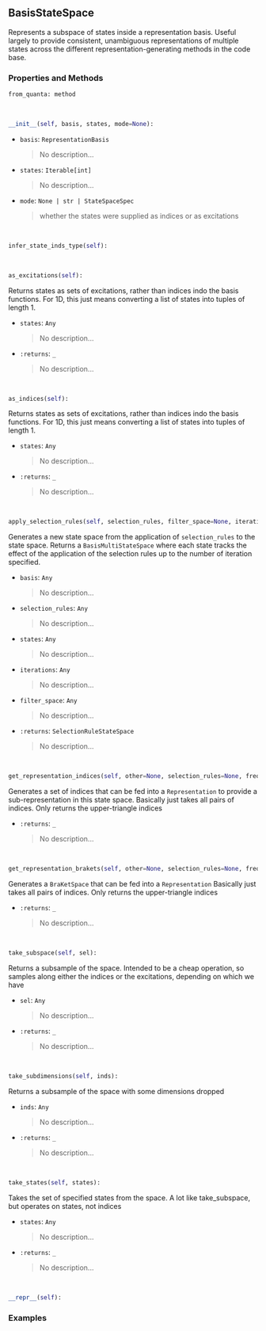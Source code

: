 ## <a id="Psience.BasisReps.StateSpaces.BasisStateSpace">BasisStateSpace</a>
Represents a subspace of states inside a representation basis.
Useful largely to provide consistent, unambiguous representations of multiple states across
the different representation-generating methods in the code base.

### Properties and Methods
```python
from_quanta: method
```
<a id="Psience.BasisReps.StateSpaces.BasisStateSpace.__init__" class="docs-object-method">&nbsp;</a>
```python
__init__(self, basis, states, mode=None): 
```

- `basis`: `RepresentationBasis`
    >No description...
- `states`: `Iterable[int]`
    >No description...
- `mode`: `None | str | StateSpaceSpec`
    >whether the states were supplied as indices or as excitations

<a id="Psience.BasisReps.StateSpaces.BasisStateSpace.infer_state_inds_type" class="docs-object-method">&nbsp;</a>
```python
infer_state_inds_type(self): 
```

<a id="Psience.BasisReps.StateSpaces.BasisStateSpace.as_excitations" class="docs-object-method">&nbsp;</a>
```python
as_excitations(self): 
```
Returns states as sets of excitations, rather than indices indo the basis functions.
        For 1D, this just means converting a list of states into tuples of length 1.
- `states`: `Any`
    >No description...
- `:returns`: `_`
    >No description...

<a id="Psience.BasisReps.StateSpaces.BasisStateSpace.as_indices" class="docs-object-method">&nbsp;</a>
```python
as_indices(self): 
```
Returns states as sets of excitations, rather than indices indo the basis functions.
        For 1D, this just means converting a list of states into tuples of length 1.
- `states`: `Any`
    >No description...
- `:returns`: `_`
    >No description...

<a id="Psience.BasisReps.StateSpaces.BasisStateSpace.apply_selection_rules" class="docs-object-method">&nbsp;</a>
```python
apply_selection_rules(self, selection_rules, filter_space=None, iterations=1): 
```
Generates a new state space from the application of `selection_rules` to the state space.
        Returns a `BasisMultiStateSpace` where each state tracks the effect of the application of the selection rules
        up to the number of iteration specified.
- `basis`: `Any`
    >No description...
- `selection_rules`: `Any`
    >No description...
- `states`: `Any`
    >No description...
- `iterations`: `Any`
    >No description...
- `filter_space`: `Any`
    >No description...
- `:returns`: `SelectionRuleStateSpace`
    >No description...

<a id="Psience.BasisReps.StateSpaces.BasisStateSpace.get_representation_indices" class="docs-object-method">&nbsp;</a>
```python
get_representation_indices(self, other=None, selection_rules=None, freqs=None, freq_threshold=None): 
```
Generates a set of indices that can be fed into a `Representation` to provide a sub-representation
        in this state space.
        Basically just takes all pairs of indices.
        Only returns the upper-triangle indices
- `:returns`: `_`
    >No description...

<a id="Psience.BasisReps.StateSpaces.BasisStateSpace.get_representation_brakets" class="docs-object-method">&nbsp;</a>
```python
get_representation_brakets(self, other=None, selection_rules=None, freqs=None, freq_threshold=None): 
```
Generates a `BraKetSpace` that can be fed into a `Representation`
        Basically just takes all pairs of indices.
        Only returns the upper-triangle indices
- `:returns`: `_`
    >No description...

<a id="Psience.BasisReps.StateSpaces.BasisStateSpace.take_subspace" class="docs-object-method">&nbsp;</a>
```python
take_subspace(self, sel): 
```
Returns a subsample of the space.
        Intended to be a cheap operation, so samples
        along either the indices or the excitations, depending
        on which we have
- `sel`: `Any`
    >No description...
- `:returns`: `_`
    >No description...

<a id="Psience.BasisReps.StateSpaces.BasisStateSpace.take_subdimensions" class="docs-object-method">&nbsp;</a>
```python
take_subdimensions(self, inds): 
```
Returns a subsample of the space with some dimensions
        dropped
- `inds`: `Any`
    >No description...
- `:returns`: `_`
    >No description...

<a id="Psience.BasisReps.StateSpaces.BasisStateSpace.take_states" class="docs-object-method">&nbsp;</a>
```python
take_states(self, states): 
```
Takes the set of specified states from the space.
        A lot like take_subspace, but operates on states, not indices
- `states`: `Any`
    >No description...
- `:returns`: `_`
    >No description...

<a id="Psience.BasisReps.StateSpaces.BasisStateSpace.__repr__" class="docs-object-method">&nbsp;</a>
```python
__repr__(self): 
```

### Examples



